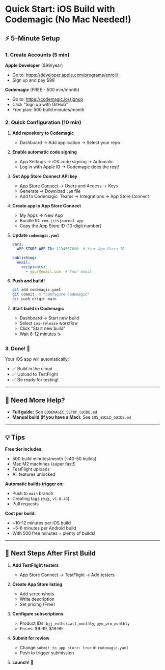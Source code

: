 # Quick Start: iOS Build with Codemagic (No Mac Needed!)

## ⚡ 5-Minute Setup

### 1. Create Accounts (5 min)

**Apple Developer** ($99/year)
- Go to: https://developer.apple.com/programs/enroll/
- Sign up and pay $99

**Codemagic** (FREE - 500 min/month)
- Go to: https://codemagic.io/signup
- Click "Sign up with GitHub"
- Free plan: 500 build minutes/month

### 2. Quick Configuration (10 min)

1. **Add repository to Codemagic**
   - Dashboard → Add application → Select your repo

2. **Enable automatic code signing**
   - App Settings → iOS code signing → Automatic
   - Log in with Apple ID → Codemagic does the rest!

3. **Get App Store Connect API key**
   - [App Store Connect](https://appstoreconnect.apple.com) → Users and Access → Keys
   - Generate → Download `.p8` file
   - Add to Codemagic: Teams → Integrations → App Store Connect

4. **Create app in App Store Connect**
   - My Apps → New App
   - Bundle ID: `com.jitsjournal.app`
   - Copy the App Store ID (10-digit number)

5. **Update `codemagic.yaml`**
   ```yaml
   vars:
     APP_STORE_APP_ID: 1234567890  # Your App Store ID
   
   publishing:
     email:
       recipients:
         - your@email.com  # Your email
   ```

6. **Push and build!**
   ```bash
   git add codemagic.yaml
   git commit -m "Configure Codemagic"
   git push origin main
   ```

7. **Start build in Codemagic**
   - Dashboard → Start new build
   - Select `ios-release` workflow
   - Click "Start new build"
   - Wait 8-12 minutes ☕

### 3. Done! 🎉

Your iOS app will automatically:
- ✅ Build in the cloud
- ✅ Upload to TestFlight
- ✅ Be ready for testing!

---

## 📖 Need More Help?

- **Full guide:** See `CODEMAGIC_SETUP_GUIDE.md`
- **Manual build (if you have a Mac):** See `IOS_BUILD_GUIDE.md`

---

## 💡 Tips

**Free tier includes:**
- 500 build minutes/month (~40-50 builds)
- Mac M2 machines (super fast!)
- TestFlight uploads
- All features unlocked

**Automatic builds trigger on:**
- Push to `main` branch
- Creating tags (e.g., `v1.0.43`)
- Pull requests

**Cost per build:**
- ~10-12 minutes per iOS build
- ~5-6 minutes per Android build
- With 500 free minutes = plenty of builds!

---

## 🚀 Next Steps After First Build

1. **Add TestFlight testers**
   - App Store Connect → TestFlight → Add testers

2. **Create App Store listing**
   - Add screenshots
   - Write description
   - Set pricing (Free)

3. **Configure subscriptions**
   - Product IDs: `bjj_enthusiast_monthly`, `gym_pro_monthly`
   - Prices: $9.99, $19.99

4. **Submit for review**
   - Change `submit_to_app_store: true` in `codemagic.yaml`
   - Push to trigger submission

5. **Launch!** 🎊
